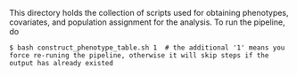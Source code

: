This directory holds the collection of scripts used for obtaining phenotypes, covariates, and population assignment for the analysis.
To run the pipeline, do

```
$ bash construct_phenotype_table.sh 1  # the additional '1' means you force re-runing the pipeline, otherwise it will skip steps if the output has already existed
```
